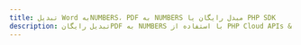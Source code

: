 ---title: تبدیل Word بهNUMBERS، PDF به NUMBERS مبدل رایگان یا PHP SDKdescription: تبدیل رایگانPDF به NUMBERS با استفاده از PHP Cloud APIs & SDK. همچنین اسناد Microsoft Word و OpenOffice را در Cloud ایجاد، ویرایش و رندر کنید.---